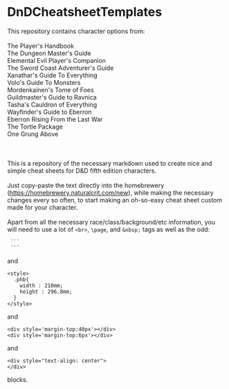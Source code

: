 # DnDCheatsheetTemplates

This repository contains character options from:
\
\
The Player's Handbook\
The Dungeon Master's Guide\
Elemental Evil Player's Companion\
The Sword Coast Adventurer's Guide\
Xanathar's Guide To Everything\
Volo's Guide To Monsters\
Mordenkainen's Tome of Foes\
Guildmaster's Guide to Ravnica\
Tasha's Cauldron of Everything\
Wayfinder's Guide to Eberron\
Eberron Rising From the Last War\
The Tortle Package\
One Grung Above\
\
\
\
This is a repository of the necessary markdown used to create nice and simple cheat sheets for D&D fifth edition characters.
\
\
Just copy-paste the text directly into the homebrewery (https://homebrewery.naturalcrit.com/new),
while making the necessary changes every so often,
to start making an oh-so-easy cheat sheet custom made for your character.
\
\
Apart from all the necessary race/class/background/etc information, you will need to use a lot of ```<br>```, ```\page```, and ```&nbsp;``` tags
as well as the odd:

~~~
 ```
 ``` 
~~~
and
```
<style>
  .phb{
    width : 210mm;
    height : 296.8mm;
  }
</style>
```
and
```
<div style='margin-top:40px'></div>
<div style='margin-top:6px'></div>
```
and
```
<div style="text-align: center">
</div>
```
blocks.
